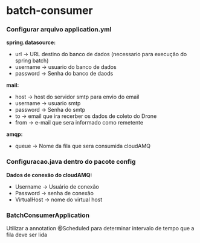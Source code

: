# batch-consumer

### Configurar arquivo application.yml

**spring.datasource:**
 - url -> URL destino do banco de dados (necessario para execução do spring batch)  
 - username -> usuario do banco de dados  
 - password -> Senha do banco de daods  

**mail:**
- host -> host do servidor smtp para envio do email  
- username -> usuario smtp  
- password -> Senha do smtp   
- to -> email que ira recerber os dados de coleto do Drone  
- from -> e-mail que sera informado como remetente  
  
**amqp:**
- queue -> Nome da fila que sera consumida cloudAMQ
  
### Configuracao.java dentro do pacote config
  
**Dados de conexão do cloudAMQ:**
- Username -> Usuário de conexão
- Password -> senha de conexão
- VirtualHost -> nome do virtual host


### BatchConsumerApplication

Utilizar a annotation @Scheduled para determinar intervalo de tempo que a fila deve ser lida       
